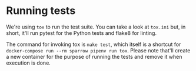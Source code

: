 Running tests
=================

We're using `tox` to run the test suite. You can take a look at
`tox.ini` but, in short, it'll run pytest for the Python tests and
flake8 for linting.

The command for invoking tox is `make test`, which itself is a
shortcut for `docker-compose run --rm sparrow pipenv run tox`. Please
note that'll create a new container for the purpose of running the
tests and remove it when execution is done.

